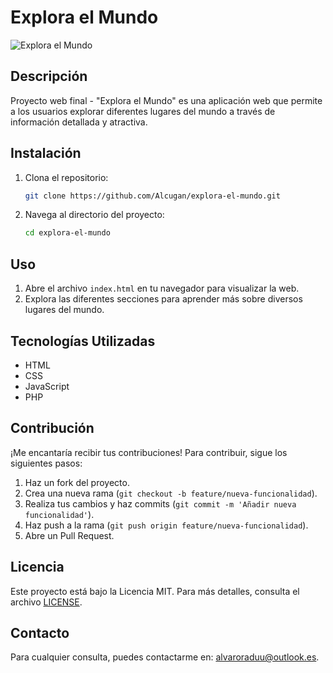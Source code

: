 # Explora el Mundo

![Explora el Mundo](https://alcugan.github.io/explora-el-mundo/imagenes/previewweb.png)

## Descripción
Proyecto web final - "Explora el Mundo" es una aplicación web que permite a los usuarios explorar diferentes lugares del mundo a través de información detallada y atractiva.

## Instalación
1. Clona el repositorio:
    ```sh
    git clone https://github.com/Alcugan/explora-el-mundo.git
    ```
2. Navega al directorio del proyecto:
    ```sh
    cd explora-el-mundo
    ```

## Uso
1. Abre el archivo `index.html` en tu navegador para visualizar la web.
2. Explora las diferentes secciones para aprender más sobre diversos lugares del mundo.

## Tecnologías Utilizadas
- HTML
- CSS
- JavaScript
- PHP

## Contribución
¡Me encantaría recibir tus contribuciones! Para contribuir, sigue los siguientes pasos:
1. Haz un fork del proyecto.
2. Crea una nueva rama (`git checkout -b feature/nueva-funcionalidad`).
3. Realiza tus cambios y haz commits (`git commit -m 'Añadir nueva funcionalidad'`).
4. Haz push a la rama (`git push origin feature/nueva-funcionalidad`).
5. Abre un Pull Request.

## Licencia
Este proyecto está bajo la Licencia MIT. Para más detalles, consulta el archivo [LICENSE](LICENSE).

## Contacto
Para cualquier consulta, puedes contactarme en: [alvaroraduu@outlook.es](mailto:alvaroraduu@outlook.es).

